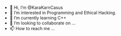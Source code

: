 - 👋 Hi, I’m @KaraKarnCasus
- 👀 I’m interested in Programming and Ethical Hacking.
- 🌱 I’m currently learning C++
- 💞️ I’m looking to collaborate on ...
- 📫 How to reach me ...

<!---
KaraKarnCasus/KaraKarnCasus is a ✨ special ✨ repository because its `README.md` (this file) appears on your GitHub profile.
You can click the Preview link to take a look at your changes.
--->
